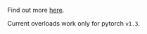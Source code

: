 Find out more [here](https://angelogeb.github.io/2019/09/23/torchscriptir/).

Current overloads work only for pytorch `v1.3`.
